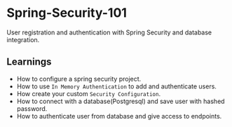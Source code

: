 # Spring-Security-101
User registration and authentication with Spring Security and database integration.

## Learnings
- How to configure a spring security project.
- How to use `In Memory Authentication` to add and authenticate users.
- How create your custom `Security Configuration`.
- How to connect with a database(Postgresql) and save user with hashed password.
- How to authenticate user from database and give access to endpoints.
